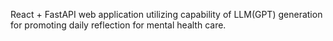 React + FastAPI web application utilizing capability of LLM(GPT) generation for promoting daily reflection for mental health care.